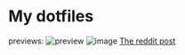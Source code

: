 # My dotfiles
previews: ![preview](https://user-images.githubusercontent.com/67065165/157416974-8595a24c-e828-406f-ab06-1f5c42eb843e.png)
![image](https://user-images.githubusercontent.com/67065165/156595286-3dd40cd5-f287-424d-98d6-286116ac2bc9.png)
[The reddit post](https://www.reddit.com/r/unixporn/comments/t5tx4c/i3gaps_first_i3_post_in_a_while/)
